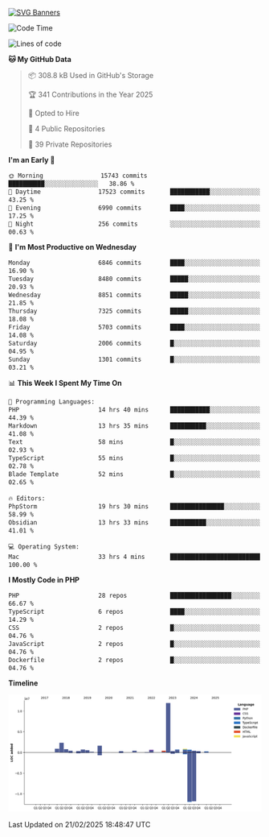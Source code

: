 [![SVG Banners](https://svg-banners.vercel.app/api?type=glitch&text1=Gere_Lajos%F0%9F%92%BB&width=800&height=400)](https://github.com/Akshay090/svg-banners)

<!--START_SECTION:waka-->
![Code Time](http://img.shields.io/badge/Code%20Time-2%2C222%20hrs%2034%20mins-blue)

![Lines of code](https://img.shields.io/badge/From%20Hello%20World%20I%27ve%20Written-24.6%20million%20lines%20of%20code-blue)

**🐱 My GitHub Data** 

> 📦 308.8 kB Used in GitHub's Storage 
 > 
> 🏆 341 Contributions in the Year 2025
 > 
> 💼 Opted to Hire
 > 
> 📜 4 Public Repositories 
 > 
> 🔑 39 Private Repositories 
 > 
**I'm an Early 🐤** 

```text
🌞 Morning                15743 commits       ██████████░░░░░░░░░░░░░░░   38.86 % 
🌆 Daytime                17523 commits       ███████████░░░░░░░░░░░░░░   43.25 % 
🌃 Evening                6990 commits        ████░░░░░░░░░░░░░░░░░░░░░   17.25 % 
🌙 Night                  256 commits         ░░░░░░░░░░░░░░░░░░░░░░░░░   00.63 % 
```
📅 **I'm Most Productive on Wednesday** 

```text
Monday                   6846 commits        ████░░░░░░░░░░░░░░░░░░░░░   16.90 % 
Tuesday                  8480 commits        █████░░░░░░░░░░░░░░░░░░░░   20.93 % 
Wednesday                8851 commits        █████░░░░░░░░░░░░░░░░░░░░   21.85 % 
Thursday                 7325 commits        █████░░░░░░░░░░░░░░░░░░░░   18.08 % 
Friday                   5703 commits        ████░░░░░░░░░░░░░░░░░░░░░   14.08 % 
Saturday                 2006 commits        █░░░░░░░░░░░░░░░░░░░░░░░░   04.95 % 
Sunday                   1301 commits        █░░░░░░░░░░░░░░░░░░░░░░░░   03.21 % 
```


📊 **This Week I Spent My Time On** 

```text
💬 Programming Languages: 
PHP                      14 hrs 40 mins      ███████████░░░░░░░░░░░░░░   44.39 % 
Markdown                 13 hrs 35 mins      ██████████░░░░░░░░░░░░░░░   41.08 % 
Text                     58 mins             █░░░░░░░░░░░░░░░░░░░░░░░░   02.93 % 
TypeScript               55 mins             █░░░░░░░░░░░░░░░░░░░░░░░░   02.78 % 
Blade Template           52 mins             █░░░░░░░░░░░░░░░░░░░░░░░░   02.65 % 

🔥 Editors: 
PhpStorm                 19 hrs 30 mins      ███████████████░░░░░░░░░░   58.99 % 
Obsidian                 13 hrs 33 mins      ██████████░░░░░░░░░░░░░░░   41.01 % 

💻 Operating System: 
Mac                      33 hrs 4 mins       █████████████████████████   100.00 % 
```

**I Mostly Code in PHP** 

```text
PHP                      28 repos            █████████████████░░░░░░░░   66.67 % 
TypeScript               6 repos             ████░░░░░░░░░░░░░░░░░░░░░   14.29 % 
CSS                      2 repos             █░░░░░░░░░░░░░░░░░░░░░░░░   04.76 % 
JavaScript               2 repos             █░░░░░░░░░░░░░░░░░░░░░░░░   04.76 % 
Dockerfile               2 repos             █░░░░░░░░░░░░░░░░░░░░░░░░   04.76 % 
```



**Timeline**

![Lines of Code chart](https://raw.githubusercontent.com/gere-lajos/gere-lajos/main/assets/bar_graph.png)


 Last Updated on 21/02/2025 18:48:47 UTC
<!--END_SECTION:waka-->
